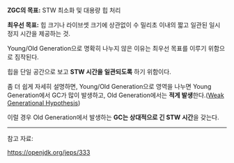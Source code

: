 **ZGC의 목표:** STW 최소화 및 대용량 힙 처리

**최우선 목표:** 힙 크기나 라이브셋 크기에 상관없이 수 밀리초 이내의 짧고 일관된 일시 정지 시간을 제공하는 것.

Young/Old Generation으로 명확히 나누지 않은 이유는 최우선 목표를 이루기 위함으로 짐작된다.

힙을 단일 공간으로 보고 **STW 시간을 일관되도록** 하기 위함이다.

좀 더 쉽게 자세히 설명하면, Young/Old Generation으로 영역을 나누면 Young Generation에서 GC가 많이 발생하고, Old Generation에서는 **적게 발생**한다.([Weak Generational Hypothesis](https://www.notion.so/HotSpot-VM-Generational-GC-Heap-Area-Young-Generation-Old-Generation-1eb3c1533f0d80b19ffdc2707b006495?pvs=21))

이럴 경우 Old Generation에서 발생하는 **GC는 상대적으로 긴 STW 시간**을 갖는다.

---

참고 자료:

https://openjdk.org/jeps/333